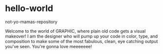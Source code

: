 # hello-world
not-yo-mamas-repository

Welcome to the world of GRAPHIC, where plain old code gets a visual makeover! I am the designer who will pump up your code
in color, type, and composition to make some of the most fabulous, clean, eye catching output you've seen. You're gonna
love meeeeeee!
